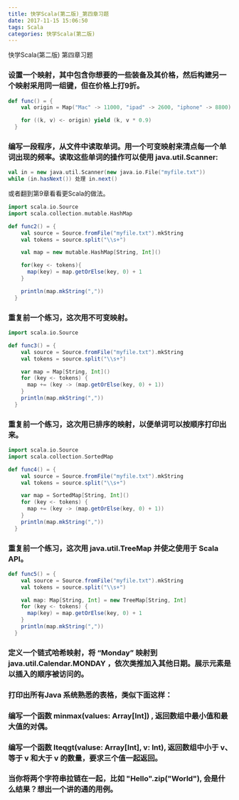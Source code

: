 ```yaml
---
title: 快学Scala(第二版)_第四章习题
date: 2017-11-15 15:06:50
tags: Scala
categories: 快学Scala(第二版)
---
```


快学Scala(第二版) 第四章习题
<!-- more -->

### 设置一个映射，其中包含你想要的一些装备及其价格，然后构建另一个映射采用同一组键，但在价格上打9折。
```scala
def func() = {
    val origin = Map("Mac" -> 11000, "ipad" -> 2600, "iphone" -> 8800)

    for ((k, v) <- origin) yield (k, v * 0.9)
  }
```

### 编写一段程序，从文件中读取单词。用一个可变映射来清点每一个单词出现的频率。读取这些单词的操作可以使用 java.util.Scanner:
```scala
val in = new java.util.Scanner(new java.io.File("myfile.txt"))
while (in.hasNext()) 处理 in.next()
```
或者翻到第9章看看更Scala的做法。
```scala
import scala.io.Source  
import scala.collection.mutable.HashMap  

def func2() = {
    val source = Source.fromFile("myfile.txt").mkString
    val tokens = source.split("\\s+")

    val map = new mutable.HashMap[String, Int]()

    for(key <- tokens){
      map(key) = map.getOrElse(key, 0) + 1
    }

    println(map.mkString(","))
  }
```

### 重复前一个练习，这次用不可变映射。
```scala
import scala.io.Source

def func3() = {
    val source = Source.fromFile("myfile.txt").mkString
    val tokens = source.split("\\s+")

    var map = Map[String, Int]()
    for (key <- tokens) {
      map += (key -> (map.getOrElse(key, 0) + 1))
    }
    println(map.mkString(","))
  }
```

### 重复前一个练习，这次用已排序的映射，以便单词可以按顺序打印出来。
```scala
import scala.io.Source  
import scala.collection.SortedMap

def func4() = {
    val source = Source.fromFile("myfile.txt").mkString
    val tokens = source.split("\\s+")

    var map = SortedMap[String, Int]()
    for (key <- tokens) {
      map += (key -> (map.getOrElse(key, 0) + 1))
    }
    println(map.mkString(","))
  }
```

### 重复前一个练习，这次用 java.util.TreeMap 并使之使用于 Scala API。
```scala
def func5() = {
    val source = Source.fromFile("myfile.txt").mkString
    val tokens = source.split("\\s+")

    val map: Map[String, Int] = new TreeMap[String, Int]
    for (key <- tokens) {
      map(key) = map.getOrElse(key, 0) + 1
    }
    println(map.mkString(","))
  }
```

### 定义一个链式哈希映射，将 “Monday” 映射到 java.util.Calendar.MONDAY ，依次类推加入其他日期。展示元素是以插入的顺序被访问的。



### 打印出所有Java 系统熟悉的表格，类似下面这样：



### 编写一个函数 minmax(values: Array[Int]) , 返回数组中最小值和最大值的对偶。



### 编写一个函数 lteqgt(valuse: Array[Int], v: Int), 返回数组中小于 v、等于 v 和大于 v 的数量，要求三个值一起返回。



### 当你将两个字符串拉链在一起，比如 "Hello".zip("World"), 会是什么结果？想出一个讲的通的用例。
